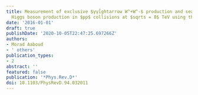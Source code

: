 ```yaml
---
title: Measurement of exclusive $γγi̊ghtarrow W^+W^-$ production and search for exclusive
  Higgs boson production in $pp$ collisions at $sqrts = 8$ TeV using the ATLAS detector
date: '2016-01-01'
draft: true
publishDate: '2020-10-05T22:47:25.697266Z'
authors:
- Morad Aaboud
- ' others'
publication_types:
- 2
abstract: ''
featured: false
publication: '*Phys.Rev.D*'
doi: 10.1103/PhysRevD.94.032011
---
```


